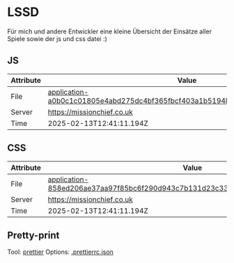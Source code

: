 # LSSD

Für mich und andere Entwickler eine kleine Übersicht der Einsätze aller Spiele sowie der js und css datei :)

<!-- automated -->

## JS

| Attribute | Value                                                                                                                                                                                                |
| --------- | ---------------------------------------------------------------------------------------------------------------------------------------------------------------------------------------------------- |
| File      | [application-a0b0c1c01805e4abd275dc4bf365fbcf403a1b5194bad0cd2c593c3ddfba9702.js](https://missionchief.co.uk/assets/application-a0b0c1c01805e4abd275dc4bf365fbcf403a1b5194bad0cd2c593c3ddfba9702.js) |
| Server    | https://missionchief.co.uk                                                                                                                                                                           |
| Time      | 2025-02-13T12:41:11.194Z                                                                                                                                                                             |

## CSS

| Attribute | Value                                                                                                                                                                                                  |
| --------- | ------------------------------------------------------------------------------------------------------------------------------------------------------------------------------------------------------ |
| File      | [application-858ed206ae37aa97f85bc6f290d943c7b131d23c33545a201d54342cccbce856.css](https://missionchief.co.uk/assets/application-858ed206ae37aa97f85bc6f290d943c7b131d23c33545a201d54342cccbce856.css) |
| Server    | https://missionchief.co.uk                                                                                                                                                                             |
| Time      | 2025-02-13T12:41:11.194Z                                                                                                                                                                               |

## Pretty-print

Tool: [prettier](https://prettier.io)
Options: [.prettierrc.json](./.prettierrc.json)

<!-- /automated -->
